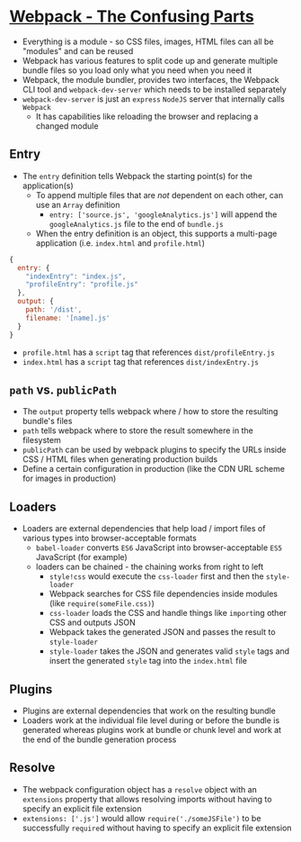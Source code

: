 # [Webpack - The Confusing Parts](https://medium.com/@rajaraodv/webpack-the-confusing-parts-58712f8fcad9)

* Everything is a module - so CSS files, images, HTML files can all be "modules" and can be reused
* Webpack has various features to split code up and generate multiple bundle files so you load only what you need when you need it
* Webpack, the module bundler, provides two interfaces, the Webpack CLI tool and `webpack-dev-server` which needs to be installed separately
* `webpack-dev-server` is just an `express` `NodeJS` server that internally calls `Webpack`
  * It has capabilities like reloading the browser and replacing a changed module

## Entry

* The `entry` definition tells Webpack the starting point(s) for the application(s)
  * To append multiple files that are _not_ dependent on each other, can use an `Array` definition
    * `entry: ['source.js', 'googleAnalytics.js']` will append the `googleAnalytics.js` file to the end of `bundle.js`
  * When the entry definition is an object, this supports a multi-page application (i.e. `index.html` and `profile.html`)

```javascript
{
  entry: {
    "indexEntry": "index.js",
    "profileEntry": "profile.js"
  },
  output: {
    path: '/dist',
    filename: '[name].js'
  }
}
```

* `profile.html` has a `script` tag that references `dist/profileEntry.js`
* `index.html` has a `script` tag that references `dist/indexEntry.js`

## `path` vs. `publicPath`

* The `output` property tells webpack where / how to store the resulting bundle's files
* `path` tells webpack where to store the result somewhere in the filesystem
* `publicPath` can be used by webpack plugins to specify the URLs inside CSS / HTML files when generating production builds
* Define a certain configuration in production (like the CDN URL scheme for images in production)

## Loaders

* Loaders are external dependencies that help load / import files of various types into browser-acceptable formats
  * `babel-loader` converts `ES6` JavaScript into browser-acceptable `ES5` JavaScript (for example)
  * loaders can be chained - the chaining works from right to left
    * `style!css` would execute the `css-loader` first and then the `style-loader`
    * Webpack searches for CSS file dependencies inside modules (like `require(someFile.css)`)
    * `css-loader` loads the CSS and handle things like `import`ing other CSS and outputs JSON
    * Webpack takes the generated JSON and passes the result to `style-loader`
    * `style-loader` takes the JSON and generates valid `style` tags and insert the generated `style` tag into the `index.html` file

## Plugins

* Plugins are external dependencies that work on the resulting bundle
* Loaders work at the individual file level during or before the bundle is generated whereas plugins work at bundle or chunk level and work at the end of the bundle generation process

## Resolve

* The webpack configuration object has a `resolve` object with an `extensions` property that allows resolving imports without having to specify an explicit file extension
* `extensions: ['.js']` would allow `require('./someJSFile')` to be successfully `require`d without having to specify an explicit file extension
